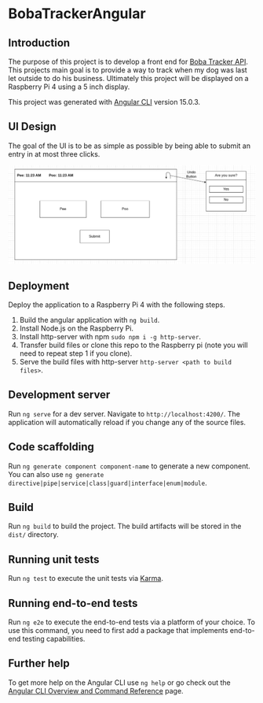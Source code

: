 # BobaTrackerAngular

## Introduction

The purpose of this project is to develop a front end for [Boba Tracker API](https://github.com/null-coder13/Boba-Tracker). This projects main goal is to provide a way to track when my dog was last let outside to do his business. Ultimately this project will be displayed on a Raspberry Pi 4 using a 5 inch display. 

This project was generated with [Angular CLI](https://github.com/angular/angular-cli) version 15.0.3.

## UI Design

The goal of the UI is to be as simple as possible by being able to submit an entry in at most three clicks.

![design](images/design.png)

## Deployment
Deploy the application to a Raspberry Pi 4 with the following steps.

1. Build the angular application with `ng build`.
2. Install Node.js on the Raspberry Pi.
3. Install http-server with npm `sudo npm i -g http-server`.
4. Transfer build files or clone this repo to the Raspberry pi (note you will need to repeat step 1 if you clone).
5. Serve the build files with http-server `http-server <path to build files>`.


## Development server

Run `ng serve` for a dev server. Navigate to `http://localhost:4200/`. The application will automatically reload if you change any of the source files.

## Code scaffolding

Run `ng generate component component-name` to generate a new component. You can also use `ng generate directive|pipe|service|class|guard|interface|enum|module`.

## Build

Run `ng build` to build the project. The build artifacts will be stored in the `dist/` directory.

## Running unit tests

Run `ng test` to execute the unit tests via [Karma](https://karma-runner.github.io).

## Running end-to-end tests

Run `ng e2e` to execute the end-to-end tests via a platform of your choice. To use this command, you need to first add a package that implements end-to-end testing capabilities.

## Further help

To get more help on the Angular CLI use `ng help` or go check out the [Angular CLI Overview and Command Reference](https://angular.io/cli) page.
